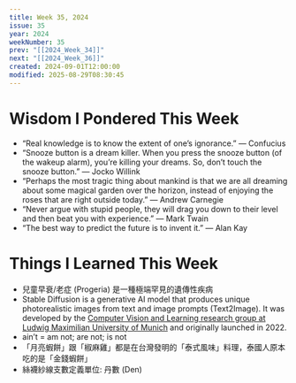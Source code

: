 ```yaml
---
title: Week 35, 2024
issue: 35
year: 2024
weekNumber: 35
prev: "[[2024_Week_34]]"
next: "[[2024_Week_36]]"
created: 2024-09-01T12:00:00
modified: 2025-08-29T08:30:45
---
```


# Wisdom I Pondered This Week

* “Real knowledge is to know the extent of one’s ignorance.” — Confucius
* “Snooze button is a dream killer. When you press the snooze button (of the wakeup alarm), you’re killing your dreams. So, don’t touch the snooze button.” — Jocko Willink
* “Perhaps the most tragic thing about mankind is that we are all dreaming about some magical garden over the horizon, instead of enjoying the roses that are right outside today.” — Andrew Carnegie
* “Never argue with stupid people, they will drag you down to their level and then beat you with experience.” — Mark Twain
* “The best way to predict the future is to invent it.” — Alan Kay

# Things I Learned This Week

* 兒童早衰/老症 (Progeria) 是一種極端罕見的遺傳性疾病
* Stable Diffusion is a generative AI model that produces unique photorealistic images from text and image prompts (Text2Image). It was developed by the [Computer Vision and Learning research group at Ludwig Maximilian University of Munich](https://ommer-lab.com/research/latent-diffusion-models/) and originally launched in 2022.
* ain’t = am not; are not; is not
* 「月亮蝦餅」跟「椒麻雞」都是在台灣發明的「泰式風味」料理，泰國人原本吃的是「金錢蝦餅」
* 絲襪紗線支數定義單位: 丹數 (Den)
